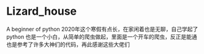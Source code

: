 # Lizard_house
A beginner of python
2020年这个寒假有点长，在家闲着也是无聊，自己学起了python
也是一个小白，从简单的爬虫做起，里面是一个开车的爬虫，反正是能通
也是参考了许多大神们的代码，再此感谢这些大佬们
